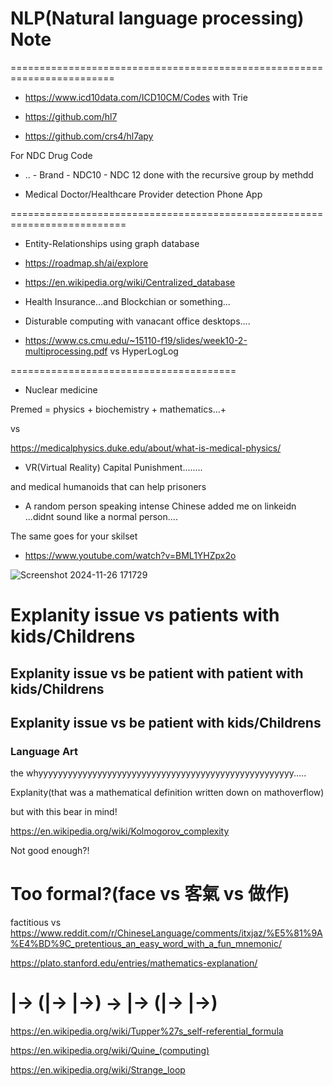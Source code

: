 # NLP(Natural language processing) Note

========================================================================
- https://www.icd10data.com/ICD10CM/Codes with Trie

- https://github.com/hl7

- https://github.com/crs4/hl7apy

For NDC Drug Code
- ..  - Brand - NDC10 - NDC 12 done with the recursive group by methdd

- Medical Doctor/Healthcare Provider detection Phone App

==========================================================================

- Entity-Relationships using graph database

- https://roadmap.sh/ai/explore

- https://en.wikipedia.org/wiki/Centralized_database

- Health Insurance...and Blockchian or something...

- Disturable computing with vanacant office desktops....

- https://www.cs.cmu.edu/~15110-f19/slides/week10-2-multiprocessing.pdf vs HyperLogLog

=======================================

- Nuclear medicine

Premed = physics + biochemistry + mathematics...+ 

vs 

https://medicalphysics.duke.edu/about/what-is-medical-physics/


- VR(Virtual Reality) Capital Punishment........

and medical humanoids that can help prisoners

- A random person speaking intense Chinese added me on linkeidn ...didnt sound like a normal person....

The same goes for your skilset

- https://www.youtube.com/watch?v=BML1YHZpx2o

![Screenshot 2024-11-26 171729](https://github.com/user-attachments/assets/3b56637b-cec4-4ea9-a08f-f1dfafb0a073)

# Explanity issue vs patients with kids/Childrens
## Explanity issue vs be patient with patient with kids/Childrens
## Explanity issue vs be patient with kids/Childrens
### Language Art

the whyyyyyyyyyyyyyyyyyyyyyyyyyyyyyyyyyyyyyyyyyyyyyyyyyyyy.....

Explanity(that was a mathematical definition written down on mathoverflow)

but with this bear in mind!

https://en.wikipedia.org/wiki/Kolmogorov_complexity

Not good enough?!

# Too formal?(face vs 客氣 vs 做作)

factitious vs https://www.reddit.com/r/ChineseLanguage/comments/itxjaz/%E5%81%9A%E4%BD%9C_pretentious_an_easy_word_with_a_fun_mnemonic/

https://plato.stanford.edu/entries/mathematics-explanation/

# |-> (|-> |->) ->  |-> (|-> |->)

https://en.wikipedia.org/wiki/Tupper%27s_self-referential_formula

https://en.wikipedia.org/wiki/Quine_(computing)

https://en.wikipedia.org/wiki/Strange_loop

